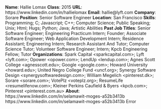 **Name**: Hallie Lomax
**Class**: 2015
**URL**: https://www\.linkedin\.com/in/hallielomax
**Email**: hallie@lyft\.com
**Company**: Sorare
**Position**: Senior Software Engineer
**Location**: San Francisco
**Skills**: Programming; C; Javascript; C\+\+; Computer Science; Public Speaking; Unix; Html; Hugs; Python; Java; Artistic Abilities
**Past Job Titles**: Senior Software Engineer; Engineering Practicum Intern; Founder; Associate Software Engineer; Web Application Development Intern; Residence Assistant; Engineering Intern; Research Assistant And Tutor; Computer Science Tutor; Volunteer Software Engineer; Intern; Kpcb Engineering Fellow; Tutor
**Organizations**: Spark Capital <sparkcapital\.com>; Lyft <lyft\.com>; Opower <opower\.com>; LendUp <lendup\.com>; Agnes Scott College <agnesscott\.edu>; Google <google\.com>; Howard University <howard\.edu>; United Negro College Fund <uncf\.org>; Synergy Software Design <synergysoftwaredesign\.com>; William Megelich <pinterest\.dk>; Sorare <sorare\.com>; VotePlz <voteplz\.org>; ResumeLife <resumelifenow\.com>; Kleiner Perkins Caufield & Byers <kpcb\.com>; Pinterest <pinterest\.com\.au>
**About**: https://www\.linkedin\.com/in/selamawit\-moges\-a52b3413b https://www\.linkedin\.com/in/selamawit\-moges\-a52b3413b Error
